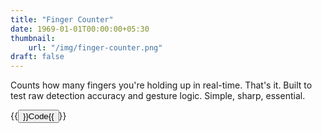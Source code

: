 ```yaml
---
title: "Finger Counter"
date: 1969-01-01T00:00:00+05:30
thumbnail:
    url: "/img/finger-counter.png"
draft: false
---
```


Counts how many fingers you're holding up in real-time. That's it. Built to test raw detection accuracy and gesture logic. Simple, sharp, essential.

{{<button href="https://github.com/yashnarang000/Finger-Counter" color="danger">}}Code{{</button>}}
